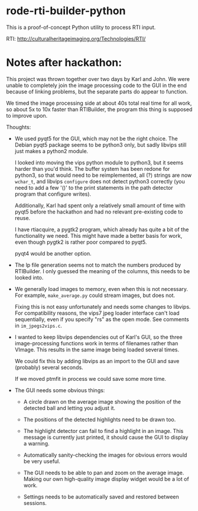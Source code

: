 rode-rti-builder-python
=======================

This is a proof-of-concept Python utility to process RTI input.

RTI: http://culturalheritageimaging.org/Technologies/RTI/

# Notes after hackathon:

This project was thrown together over two days by Karl and John. We were
unable to completely join the image processing code to the GUI in the end 
because of linking problems, but the separate parts do appear to function.

We timed the image processing side at about 40s total real time for all
work, so about 5x to 10x faster than RTIBuilder, the program this thing
is supposed to improve upon.

Thoughts:

- We used pyqt5 for the GUI, which may not be the right choice. The Debian
  pyqt5 package seems to be python3 only, but sadly libvips still just makes a
  python2 module. 

  I looked into moving the vips python module to python3, but it seems harder
  than you'd think. The buffer system has been redone for python3, so that
  would need to be reimplemented, all (?) strings are now `wchar_t`, and
  libvips `configure` does not detect python3 correctly (you need to add a few
  '()' to the print statements in the path detector program that configure
  writes).

  Additionally, Karl had spent only a relatively small amount of time with
  pyqt5 before the hackathon and had no relevant pre-existing code to reuse. 

  I have rtiacquire, a pygtk2 program, which already has quite a bit of the
  functionality we need. This might have made a better basis for work, even
  though pygtk2 is rather poor compared to pyqt5.

  pyqt4 would be another option. 

- The lp file generation seems not to match the numbers produced by
  RTIBuilder. I only guessed the meaning of the columns, this needs to be
  looked into.

- We generally load images to memory, even when this is not necessary. For
  example, `make_average.py` could stream images, but does not. 

  Fixing this is not easy unfortunately and needs some changes to libvips. For
  compatibility reasons, the vips7 jpeg loader interface can't load 
  sequentially, even if you specify "rs" as the open mode. See comments in
  `im_jpegs2vips.c`.

- I wanted to keep libvips dependencies out of Karl's GUI, so the three
  image-processing functions work in terms of filenames rather than VImage.
  This results in the same image being loaded several times. 

  We could fix this by adding libvips as an import to the GUI and save
  (probably) several seconds.

  If we moved ptmfit in process we could save some more time. 

- The GUI needs some obvious things:

    * A circle drawn on the average image showing the position of the detected
      ball and letting you adjust it.

    * The positions of the detected highlights need to be drawn too.

    * The highlight detector can fail to find a highlight in an image. This
      message is currently just printed, it should cause the GUI to display a
      warning.

    * Automatically sanity-checking the images for obvious errors would be very 
      useful. 

    * The GUI needs to be able to pan and zoom on the average image. Making
      our own high-quality image display widget would be a lot of work. 

    * Settings needs to be automatically saved and restored between sessions. 



